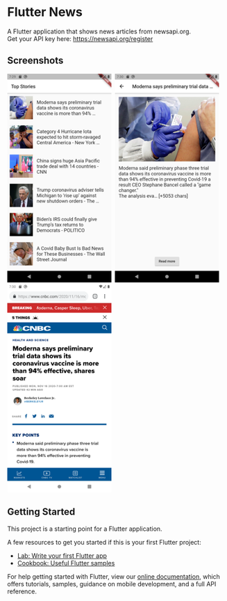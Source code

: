 # Flutter News

A Flutter application that shows news articles from newsapi.org. \
Get your API key here: https://newsapi.org/register

## Screenshots

<p>
  <img src="https://raw.githubusercontent.com/CalvinNor/flutter-news/main/screenshots/news-list.png" width="240" title="List">&nbsp;
  <img src="https://raw.githubusercontent.com/CalvinNor/flutter-news/main/screenshots/article-details.png" width="240" title="Details">&nbsp;
  <img src="https://raw.githubusercontent.com/CalvinNor/flutter-news/main/screenshots/read-more.png" width="240" title="Read more">
</p>

## Getting Started

This project is a starting point for a Flutter application.

A few resources to get you started if this is your first Flutter project:

- [Lab: Write your first Flutter app](https://flutter.dev/docs/get-started/codelab)
- [Cookbook: Useful Flutter samples](https://flutter.dev/docs/cookbook)

For help getting started with Flutter, view our
[online documentation](https://flutter.dev/docs), which offers tutorials,
samples, guidance on mobile development, and a full API reference.
